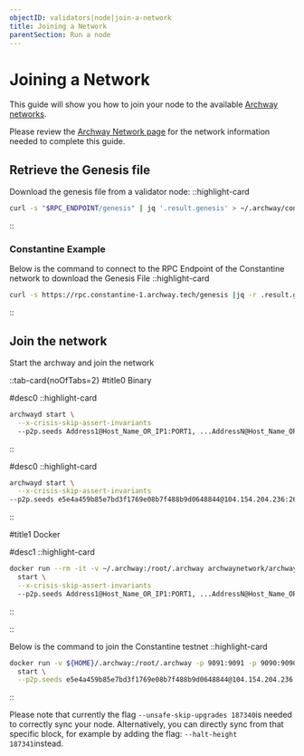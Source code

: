 ```yaml
---
objectID: validators|node|join-a-network
title: Joining a Network
parentSection: Run a node
---
```


# Joining a Network

This guide will show you how to join your node to the available [Archway networks](https://docs.archway.io/docs/overview/network).

Please review the [Archway Network page](https://docs.archway.io/docs/overview/network) for the network information needed to complete this guide.
<!--
## Cleaning up

If you already tried setting up a node or running a local testnet, it may be good to remove any previous previous genesis file and configuration that you have used, let's first cleanup our network.

::highlight-card

```bash
rm -rf ~/.archway
```

::

::alert{variant="warning"}
This command will remove all data and configs you already set.
#title
DANGER
::
THIS IS CONFUSING, ADDED TO TROUBLESHOOTING SECTION-->
<!--## Initialize the node

Now run the following command to initialize the genesis file which is required to establish a network. In this guide, we will also show example of connecting to the [Constantine Developer Testnet](https://docs.archway.io/docs/overview/network#constantine-dapp-developer-testnet).

::tab-card{noOfTabs=2}
#title0
Binary

#desc0
::highlight-card

```bash
archwayd init my-validator --chain-id my-chain
```

::

#title1
Docker

#desc1
::highlight-card

```bash
docker run --rm -it -v ~/.archway:/root/.archway archwaynetwork/archwayd:$NETWORK_NAME \
  init my-validator --chain-id my-chain
```

::

::
ADDED TOTHE 1.INSTALL SECTION-->

<!--### **Constantine Example**

Using Docker, here is how to initialize the node for the Constantine Testnet:
::highlight-card

```bash
docker run -v ${HOME}/.archway:/root/.archway docker.io/archwaynetwork/archwayd:0.0.5  init munshi --chain-id constantine-1
```

::
ADDED TO THE 1.INSTALL SECTION-->
## Retrieve the Genesis file

Download the genesis file from a validator node:
::highlight-card

```bash
curl -s "$RPC_ENDPOINT/genesis" | jq '.result.genesis' > ~/.archway/config/genesis.json
```

::

### **Constantine Example**

Below is the command to connect to the RPC Endpoint of the Constantine network to download the Genesis File
::highlight-card

```bash
curl -s https://rpc.constantine-1.archway.tech/genesis |jq -r .result.genesis > ${HOME}/.archway/config/genesis.json
```

::

<!--## Initialize account

Create a key to hold your account. Once you run this command, your may be prompted with a password dialogue. Please enter a new password for your account.

::tab-card{noOfTabs=2}
#title0
Binary

#desc0
::highlight-card

```bash
archwayd keys add my-validator-account
```

::

#title1
Docker

#desc1
::highlight-card

```bash
docker run --rm -it -v ~/.archway:/root/.archway archwaynetwork/archwayd:$NETWORK_NAME \
  keys add my-validator-account
```

::

::
ADDED TO 1.INSTALL SECTION-->



## Join the network

Start the archway and join the network

::tab-card{noOfTabs=2}
#title0
Binary

#desc0
::highlight-card

```bash
archwayd start \
  --x-crisis-skip-assert-invariants
  --p2p.seeds Address1@Host_Name_OR_IP1:PORT1, ...AddressN@Host_Name_OR_IPN:PORTN \
```

::

#desc0
::highlight-card

```bash
archwayd start \
  --x-crisis-skip-assert-invariants
--p2p.seeds e5e4a459b85e7bd3f1769e08b7f488b9d0648844@104.154.204.236:26656 --unsafe-skip-upgrades 187340
```

::

#title1
Docker

#desc1
::highlight-card

```bash
docker run --rm -it -v ~/.archway:/root/.archway archwaynetwork/archwayd:$NETWORK_NAME \
  start \
  --x-crisis-skip-assert-invariants
  --p2p.seeds Address1@Host_Name_OR_IP1:PORT1, ...AddressN@Host_Name_OR_IPN:PORTN \
```

::

::


Below is the command to join the Constantine testnet
::highlight-card

```bash
docker run -v ${HOME}/.archway:/root/.archway -p 9091:9091 -p 9090:9090 -p 26656:26656 -p 26657:26657 -p 1317:1317 docker.io/archwaynetwork/archwayd:constantine \
  start \
  --p2p.seeds e5e4a459b85e7bd3f1769e08b7f488b9d0648844@104.154.204.236:26656 --unsafe-skip-upgrades 187340
```

::



Please note that currently the flag `--unsafe-skip-upgrades 187340`is needed to correctly sync your node. Alternatively, you can directly sync from that specific block, for example by adding the flag: `--halt-height 187341`instead.